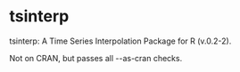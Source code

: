 tsinterp
========

tsinterp: A Time Series Interpolation Package for R (v.0.2-2).

Not on CRAN, but passes all --as-cran checks. 
